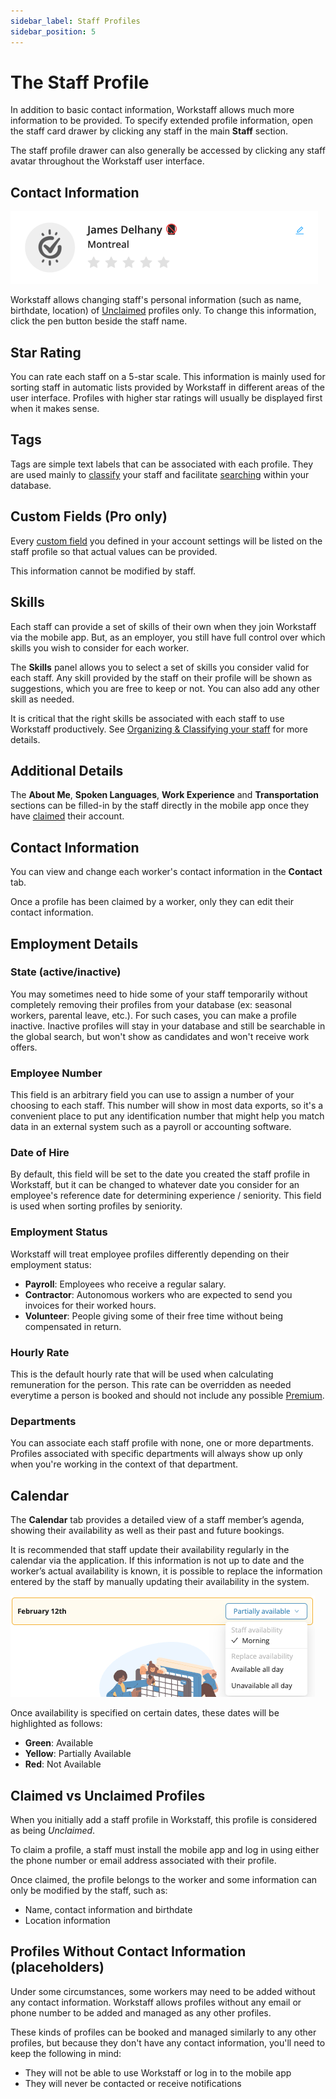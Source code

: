 ```yaml
---
sidebar_label: Staff Profiles
sidebar_position: 5
---
```


# The Staff Profile

In addition to basic contact information, Workstaff allows much more information to be provided. To specify extended profile information, open the staff card drawer by clicking any staff in the main **Staff** section.

The staff profile drawer can also generally be accessed by clicking any staff avatar throughout the Workstaff user interface.

## Contact Information

![Contact Information](./images/profile-contact-info.png)

Workstaff allows changing staff's personal information (such as name, birthdate, location) of [Unclaimed](#claimed-vs-unclaimed-profiles) profiles only. To change this information, click the pen button beside the staff name.

## Star Rating

You can rate each staff on a 5-star scale. This information is mainly used for sorting staff in automatic lists provided by Workstaff in different areas of the user interface. Profiles with higher star ratings will usually be displayed first when it makes sense.

## Tags

Tags are simple text labels that can be associated with each profile. They are used mainly to [classify](./organizing.md) your staff and facilitate [searching](./search.md) within your database.

## Custom Fields (Pro only)

Every [custom field](../customize/custom-fields.md) you defined in your account settings will be listed on the staff profile so that actual values can be provided.

This information cannot be modified by staff.

## Skills

Each staff can provide a set of skills of their own when they join Workstaff via the mobile app. But, as an employer, you still have full control over which skills you wish to consider for each worker. 

The **Skills** panel allows you to select a set of skills you consider valid for each staff. Any skill provided by the staff on their profile will be shown as suggestions, which you are free to keep or not. You can also add any other skill as needed.

It is critical that the right skills be associated with each staff to use Workstaff productively. See [Organizing & Classifying your staff](organizing.md) for more details.

## Additional Details

The **About Me**, **Spoken Languages**, **Work Experience** and **Transportation** sections can be filled-in by the staff directly in the mobile app once they have [claimed](#claimed-vs-unclaimed-profiles) their account.

## Contact Information

You can view and change each worker's contact information in the **Contact** tab. 

Once a profile has been claimed by a worker, only they can edit their contact information.

## Employment Details

### State (active/inactive)

You may sometimes need to hide some of your staff temporarily without completely removing their profiles from your database (ex: seasonal workers, parental leave, etc.).
For such cases, you can make a profile inactive. Inactive profiles will stay in your database and still be searchable in the global
search, but won't show as candidates and won't receive work offers.

### Employee Number

This field is an arbitrary field you can use to assign a number of your choosing to each staff. This number
will show in most data exports, so it's a convenient place to put any identification number that might help you
match data in an external system such as a payroll or accounting software.

### Date of Hire

By default, this field will be set to the date you created the staff profile in Workstaff, but it can be changed to whatever 
date you consider for an employee's reference date for determining experience / seniority. This field is used when sorting profiles by seniority.

### Employment Status

Workstaff will treat employee profiles differently depending on their employment status:

- **Payroll**: Employees who receive a regular salary.
- **Contractor**: Autonomous workers who are expected to send you invoices for their worked hours.
- **Volunteer**: People giving some of their free time without being compensated in return.

### Hourly Rate

This is the default hourly rate that will be used when calculating remuneration for the person. This rate
can be overridden as needed everytime a person is booked and should not include any possible [Premium](../customize/premiums.md).

### Departments

You can associate each staff profile with none, one or more departments. Profiles associated with specific departments 
will always show up only when you're working in the context of that department.

## Calendar

The **Calendar** tab provides a detailed view of a staff member’s agenda, showing their availability as well as their past and future bookings.

It is recommended that staff update their availability regularly in the calendar via the application. If this information is not up to date and the worker’s actual availability is known, it is possible to replace the information entered by the staff by manually updating their availability in the system.

![Replace availability](./images/replace-availability.png)

Once availability is specified on certain dates, these dates will be highlighted as follows:
- **Green**: Available
- **Yellow**: Partially Available
- **Red**: Not Available

## Claimed vs Unclaimed Profiles

When you initially add a staff profile in Workstaff, this profile is considered as being _Unclaimed_.

To claim a profile, a staff must install the mobile app and log in using either the phone number or email address associated with their profile.

Once claimed, the profile belongs to the worker and some information can only be modified by the staff, such as:

- Name, contact information and birthdate
- Location information

## Profiles Without Contact Information (placeholders)

Under some circumstances, some workers may need to be added without any contact information. Workstaff allows profiles without any email or phone number to be added and managed as any other profiles.

These kinds of profiles can be booked and managed similarly to any other profiles, but because they don't have any contact information, you'll need to keep the following in mind:

- They will not be able to use Workstaff or log in to the mobile app
- They will never be contacted or receive notifications
